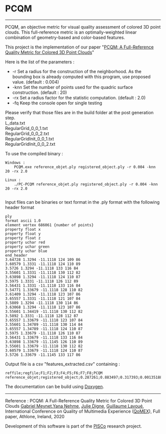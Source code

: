 # PCQM
---

PCQM, an objective metric for visual quality assessment of colored 3D point clouds.  This full-reference metric is an optimally-weighted linear combination of geometry-based and color-based features. 

This project is the implementation of our paper "[PCQM: A Full-Reference Quality Metric for Colored 3D Point Clouds](https://hal.archives-ouvertes.fr/hal-02529668v1)"

Here is the list of the parameters : 

* -r   Set a radius for the construction of the neighborhood. As the bounding box is already computed with this program, use proposed value. (default : 0.004) 
* -knn Set the number of points used for the quadric surface construction. (default : 20)
* -rx  Set a radius factor for the statistic computation. (default : 2.0)
* -fq  Keep the console open for single testing

Please verify that those files are in the build folder at the post generation step.  
L_data.txt  
RegularGrid_0_0_1.txt  
RegularGrid_0_0_2.txt  
RegularGridInit_0_0_1.txt  
RegularGridInit_0_0_2.txt  



To use the compiled binary  :

```
Windows : 
	PCQM.exe reference_objet.ply registered_object.ply -r 0.004 -knn 20 -rx 2.0	  
	
Linux : 
	./PC-PCQM reference_objet.ply registered_object.ply -r 0.004 -knn 20 -rx 2.0
		
```

Input files can be binaries or text format in the .ply format with the following header format

```
ply
format ascii 1.0
element vertex 686061 {number of points}
property float x
property float y
property float z
property uchar red
property uchar green
property uchar blue
end_header
3.64728 1.3294 -11.1118 124 109 86
3.60579 1.3331 -11.1118 124 110 89
3.5726 1.3294 -11.1118 133 116 84
3.55601 1.3331 -11.1118 130 112 82
3.63898 1.3294 -11.1118 124 110 87
3.5975 1.3331 -11.1118 126 112 89
3.56431 1.3331 -11.1118 133 116 84
3.54771 1.33679 -11.1118 128 110 82
3.61409 1.3294 -11.1118 123 107 86 
3.65557 1.3331 -11.1118 121 107 84 
3.5809 1.3294 -11.1118 130 114 86 
3.63068 1.3294 -11.1118 123 107 86 
3.55601 1.34419 -11.1118 130 112 82 
3.5892 1.3331 -11.1118 128 112 87 
3.65557 1.33679 -11.1118 123 107 84 
3.55601 1.34789 -11.1118 130 114 84 
3.65557 1.34789 -11.1118 124 110 87 
3.5975 1.33679 -11.1118 126 110 87 
3.56431 1.33679 -11.1118 133 116 84 
3.63898 1.33679 -11.1145 126 110 89 
3.55601 1.33679 -11.1118 130 112 82 
3.60579 1.33679 -11.1118 124 110 87 
3.5726 1.33679 -11.1145 133 117 86 
```

Output file is a csv "features_extracted.csv" containing :
```
reffile;regfile;F1;F2;F3;F4;F5;F6;F7;F8;PCQM
reference_objet;registered_object;0.287261;0.883497;0.317393;0.00135188;0.117714;0.308993;0.00394852;0.0387242;0.00844475
```

The documentation can be build using [Doxygen](http://www.doxygen.nl/).

---


Reference : PCQM: A Full-Reference Quality Metric for Colored 3D Point Clouds [Gabriel Meynet](https://liris.cnrs.fr/page-membre/gabriel-meynet/),[Yana Nehme](https://liris.cnrs.fr/page-membre/yana-nehme/), [Julie Digne](https://perso.liris.cnrs.fr/julie.digne/), [Guillaume Lavoué](https://perso.liris.cnrs.fr/guillaume.lavoue/), International Conference on Quality of Multimedia Experience ([QoMEX](http://qomex2020.ie/)), Full paper, Athlone, Ireland, 2020 

Development of this software is part of the [PISCo](https://projet.liris.cnrs.fr/pisco/) research project. 
